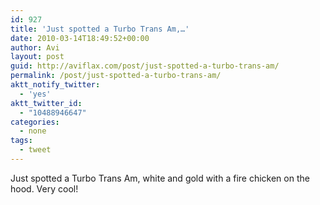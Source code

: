 ```yaml
---
id: 927
title: 'Just spotted a Turbo Trans Am,…'
date: 2010-03-14T18:49:52+00:00
author: Avi
layout: post
guid: http://aviflax.com/post/just-spotted-a-turbo-trans-am/
permalink: /post/just-spotted-a-turbo-trans-am/
aktt_notify_twitter:
  - 'yes'
aktt_twitter_id:
  - "10488946647"
categories:
  - none
tags:
  - tweet
---
```

Just spotted a Turbo Trans Am, white and gold with a fire chicken on the hood. Very cool!